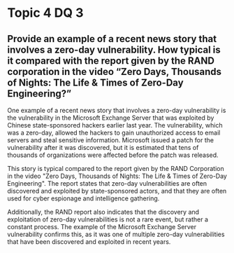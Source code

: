 # Topic 4 DQ 3
## Provide an example of a recent news story that involves a zero-day vulnerability. How typical is it compared with the report given by the RAND corporation in the video “Zero Days, Thousands of Nights: The Life & Times of Zero-Day Engineering?”

One example of a recent news story that involves a zero-day vulnerability is the vulnerability in the Microsoft Exchange Server that was exploited by Chinese state-sponsored hackers earlier last year. The vulnerability, which was a zero-day, allowed the hackers to gain unauthorized access to email servers and steal sensitive information. Microsoft issued a patch for the vulnerability after it was discovered, but it is estimated that tens of thousands of organizations were affected before the patch was released.

This story is typical compared to the report given by the RAND Corporation in the video "Zero Days, Thousands of Nights: The Life & Times of Zero-Day Engineering". The report states that zero-day vulnerabilities are often discovered and exploited by state-sponsored actors, and that they are often used for cyber espionage and intelligence gathering.

Additionally, the RAND report also indicates that the discovery and exploitation of zero-day vulnerabilities is not a rare event, but rather a constant process. The example of the Microsoft Exchange Server vulnerability confirms this, as it was one of multiple zero-day vulnerabilities that have been discovered and exploited in recent years.

